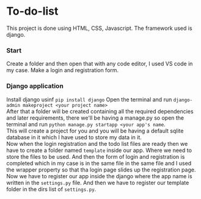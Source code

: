 # To-do-list
This project is done using HTML, CSS, Javascript. The framework used is django.
### Start
Create a folder and then open that with any code editor, I used VS code in my case. Make a login and registration form.
### Django application
Install django usinf `pip install django`
Open the terminal and run `django-admin makeproject <your project name>`<br>
After that a folder will be created containing all the required dependencies and later requirements, there we'll be having a manage.py so open the terminal and run `python manage.py startapp <your app's name`.<br>
This will create a project for you and you will be having a default sqlite database in it which I have used to store my data in it.<br>
Now when the login registration and the todo list files are ready then we have to create a folder named `template` inside our app. Where we need to store the files to be used.
And then the form of login and registration is completed which in my case is in the same file in the same file and I used the wrapper property so that tha login page slides up the registration page.
Now we have to register our app inside the django where the app name is written in the `settings.py` file. And then we have to register our template folder in the dirs list of `settings.py`.
